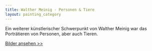 ```yaml
---
title: Walther Meinig - Personen & Tiere
layout: painting_category
---
```


Ein weiterer künstlerischer Schwerpunkt von Walther Meinig war das Porträtieren von Personen, aber auch Tieren. 

[Bilder ansehen >>](paintings_persons_animals_01.html)